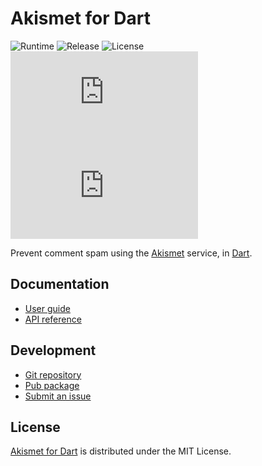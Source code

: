 # Akismet for Dart
![Runtime](https://badgen.net/badge/dart/%3E%3D2.8.0/green) ![Release](https://img.shields.io/pub/v/akismet.svg) ![License](https://badgen.net/badge/license/MIT/blue) ![Coverage](https://badgen.net/coveralls/c/github/cedx/akismet.dart) ![Build](https://badgen.net/github/checks/cedx/akismet.dart)

Prevent comment spam using the [Akismet](https://akismet.com) service, in [Dart](https://dart.dev).

## Documentation
- [User guide](https://docs.belin.io/akismet.dart)
- [API reference](https://api.belin.io/akismet.dart)

## Development
- [Git repository](https://git.belin.io/cedx/akismet.dart)
- [Pub package](https://pub.dev/packages/akismet)
- [Submit an issue](https://git.belin.io/cedx/akismet.dart/issues)

## License
[Akismet for Dart](https://docs.belin.io/akismet.dart) is distributed under the MIT License.
